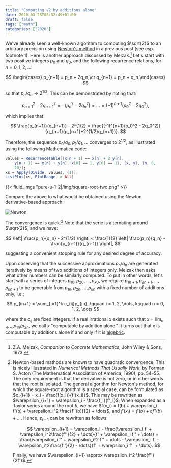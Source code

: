 ```yaml
---
title: "Computing √2 by additions alone"
date: 2020-03-28T08:32:49+01:00
draft: false
tags: ["math"]
categories: ["2020"]
---
```


We've  already seen a well-known algorithm to computing $\sqrt{2}$ to an arbitrary precision using [Newton's method](/post/newton-raphson-racket/) in a previous post (see esp. footnote 1). Here is another approach discussed by Melzak.[^1] Let's start with two positive integers $p_0$ and $q_0$, and the following recurrence relations, for $n = 0, 1, 2, \dots$:

$$
\begin{cases}
p_{n+1} = p_n + 2q_n,\cr
q_{n+1} = p_n + q_n
\end{cases}
$$

so that $p_n/q_n \to 2^{1/2}$. This can be demonstrated by noting that:

$$ p_{n+1}^2 - 2q_{n+1}^2 = -(p_n^2 - 2q_n^2) = \dots = (-1)^{n+1}(p_0^2 - 2q_0^2), $$

which implies that:

$$ \frac{p_{n+1}}{q_{n+1}} - 2^{1/2} = \frac{(-1)^{n+1}(p_0^2 - 2q_0^2)}{q_{n+1}(p_{n+1}+2^{1/2}q_{n+1})}. $$

Therefore, the sequence $p_0/q_0, p_1/q_1, \dots$ converges to $2^{1/2}$, as illustrated using the following Mathematica code:

```mathematica
values = RecurrenceTable[{x[n + 1] == x[n] + 2 y[n],
    y[n + 1] == x[n] + y[n], x[0] == 1, y[0] == 1}, {x, y}, {n, 0,
    20}];
xs = Apply[Divide, values, {1}];
ListPlot[xs, PlotRange -> All]
```

{{< fluid_imgs "pure-u-1-2|/img/square-root-two.png" >}}

Compare the above to what would be obtained using the Newton derivative-based approach:

![Newton](/img/2020-03-28-11-33-36.png)

The convergence is quick.[^2] Note that the serie is alternating around $\sqrt{2}$, and we have:

$$ \left| \frac{p_n}{q_n} - 2^{1/2} \right| < \frac{1}{2} \left| \frac{p_n}{q_n} - \frac{p_{n-1}}{q_{n-1}} \right|, $$

suggesting a convenient stopping rule for any desired degree of accuracy.

Upon observing that the successive approximations $p_n/q_n$ are generated iteratively by means of two additions of integers only, Melzak then asks what other numbers can be similarly computed. To put in other words, let's start with a series of integers $p_{10}, p_{20}, \dots, p_{k0}$, we require $p_{1n+1}, p_{2n+1},\dots, p_{kn+1}$ to be generable from $p_{1n}, p_{2n}, \dots, p_{kn}$ with a fixed number of additions only, i.e.:

$$ p_{in+1} = \sum_{j=1}^k c_{ij}p_{jn}, \qquad i = 1, 2, \dots, k;\quad n = 0, 1, 2, \dots $$

where the $c_{ij}$ are fixed integers. If a real irrational $x$ exists such that $x = \lim_{n\to\infty}p_{1n}/p_{2n}$, we call $x$ "computable by addition alone." It turns out that $x$ is computable by additions alone if and only if it is [algebric](https://en.wikipedia.org/wiki/Algebraic_number).

[^1]: Z.A. Melzak, _Companion to Concrete Mathematics_, John Wiley & Sons, 1973.
[^2]: Newton-based mathods are known to have quadratic convergence. This is nicely illustrated in _Numerical Methods That Usually Work_, by Forman S. Acton (The Mathematical Association of America, 1990), pp. 54–55. The only requirement is that the derivative is not zero, or in other words that the root is isolated. The general algorithm for Newton's method, for which the square-root algorithm is a special case, can be formulated as $x_{i+1} = x_i - \frac{f(x_i)}{f'(x_i)}$. This may be rewritten as $\varepsilon_{i+1} = \varepsilon_i - \frac{f_i}{f'_i}$; When expanded as a Taylor series around the root $b$, we have $f(x_i) = f(b) + \varepsilon_i f'(b) + \varepsilon_i^2 \frac{f''(b)}{2} + \dots$, and $f'(x_i) = f'(b) + \varepsilon f''(b) + \dots$. Hence, $\varepsilon_{i+1}$ can be rewritten as follows:

    $$ \varepsilon_{i+1} = \varepsilon_i - \frac{\varepsilon_i f' + \varepsilon_i^2\frac{f''}{2} + \dots}{f' + \varepsilon_i f'' + \dots} = \frac{\varepsilon_i f' + \varepsilon_i^2 f'' + \dots - \varepsilon_i f' - \varepsilon_i^2\frac{f''}{2} - \dots}{f' + \varepsilon_i f'' + \dots}. $$

    Finally, we have $\varepsilon_{i+1} \approx \varepsilon_i^2 \frac{f''}{2f'}$.
